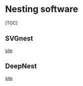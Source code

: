 # Nesting software
[TOC]
## SVGnest
[site](https://svgnest.com/)

## DeepNest
[site](https://deepnest.io/)